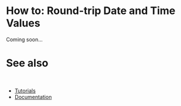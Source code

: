 # How to: Round-trip Date and Time Values

Coming soon...

# See also
​
* [Tutorials](/docs/documentation/guides/Overview/Tutorials)
* [Documentation](/docs/documentation)

[//]: # (https://learn.microsoft.com/en-us/dotnet/standard/base-types/how-to-round-trip-date-and-time-values)
